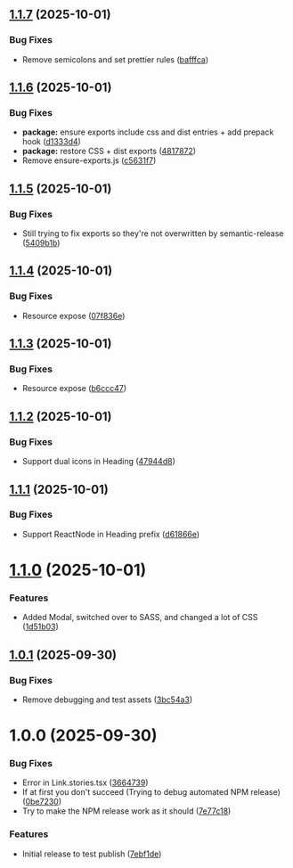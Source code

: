 ## [1.1.7](https://github.com/schjetne/ohs-react-components/compare/v1.1.6...v1.1.7) (2025-10-01)


### Bug Fixes

* Remove semicolons and set prettier rules ([bafffca](https://github.com/schjetne/ohs-react-components/commit/bafffcaabb47620b802b81877c278022bcc0469e))

## [1.1.6](https://github.com/schjetne/ohs-react-components/compare/v1.1.5...v1.1.6) (2025-10-01)


### Bug Fixes

* **package:** ensure exports include css and dist entries + add prepack hook ([d1333d4](https://github.com/schjetne/ohs-react-components/commit/d1333d4804fa8510a55c8f5b26dbe1c527b88a27))
* **package:** restore CSS + dist exports ([4817872](https://github.com/schjetne/ohs-react-components/commit/48178722e539672880a285b8a8e1239602ae7b9f))
* Remove ensure-exports.js ([c5631f7](https://github.com/schjetne/ohs-react-components/commit/c5631f79df49315be45829c89907dcafc41dcf5e))

## [1.1.5](https://github.com/schjetne/ohs-react-components/compare/v1.1.4...v1.1.5) (2025-10-01)


### Bug Fixes

* Still trying to fix exports so they're not overwritten by semantic-release ([5409b1b](https://github.com/schjetne/ohs-react-components/commit/5409b1b1c52bcc207dd565f3d89ffd4ef94414cf))

## [1.1.4](https://github.com/schjetne/ohs-react-components/compare/v1.1.3...v1.1.4) (2025-10-01)


### Bug Fixes

* Resource expose ([07f836e](https://github.com/schjetne/ohs-react-components/commit/07f836ee0d535b5fd6551f7aabed7625410776f7))

## [1.1.3](https://github.com/schjetne/ohs-react-components/compare/v1.1.2...v1.1.3) (2025-10-01)


### Bug Fixes

* Resource expose ([b6ccc47](https://github.com/schjetne/ohs-react-components/commit/b6ccc47193c9dbb62cad4c4ca3882db219030062))

## [1.1.2](https://github.com/schjetne/ohs-react-components/compare/v1.1.1...v1.1.2) (2025-10-01)


### Bug Fixes

* Support dual icons in Heading ([47944d8](https://github.com/schjetne/ohs-react-components/commit/47944d841302a8e3e60c08407e4b0580f3daaa5a))

## [1.1.1](https://github.com/schjetne/ohs-react-components/compare/v1.1.0...v1.1.1) (2025-10-01)


### Bug Fixes

* Support ReactNode in Heading prefix ([d61866e](https://github.com/schjetne/ohs-react-components/commit/d61866e8f0b542d1b563d619efe26dacfe85816c))

# [1.1.0](https://github.com/schjetne/ohs-react-components/compare/v1.0.1...v1.1.0) (2025-10-01)


### Features

* Added Modal, switched over to SASS, and changed a lot of CSS ([1d51b03](https://github.com/schjetne/ohs-react-components/commit/1d51b0309bfb69ad7a615d2db9b08235115d9a15))

## [1.0.1](https://github.com/schjetne/ohs-react-components/compare/v1.0.0...v1.0.1) (2025-09-30)


### Bug Fixes

* Remove debugging and test assets ([3bc54a3](https://github.com/schjetne/ohs-react-components/commit/3bc54a327af38f62f5195044a420e81aa660ba2e))

# 1.0.0 (2025-09-30)


### Bug Fixes

* Error in Link.stories.tsx ([3664739](https://github.com/schjetne/ohs-react-components/commit/3664739ac270f797ce08eef2293f8d5a50a97b7d))
* If at first you don't succeed (Trying to debug automated NPM release) ([0be7230](https://github.com/schjetne/ohs-react-components/commit/0be7230802971997631ea97f903d554acfe77320))
* Try to make the NPM release work as it should ([7e77c18](https://github.com/schjetne/ohs-react-components/commit/7e77c18d161c690e0e49cc7e2710eff49675f600))


### Features

* Initial release to test publish ([7ebf1de](https://github.com/schjetne/ohs-react-components/commit/7ebf1de02a437ec01c277d30f5564556cb5b0de5))
